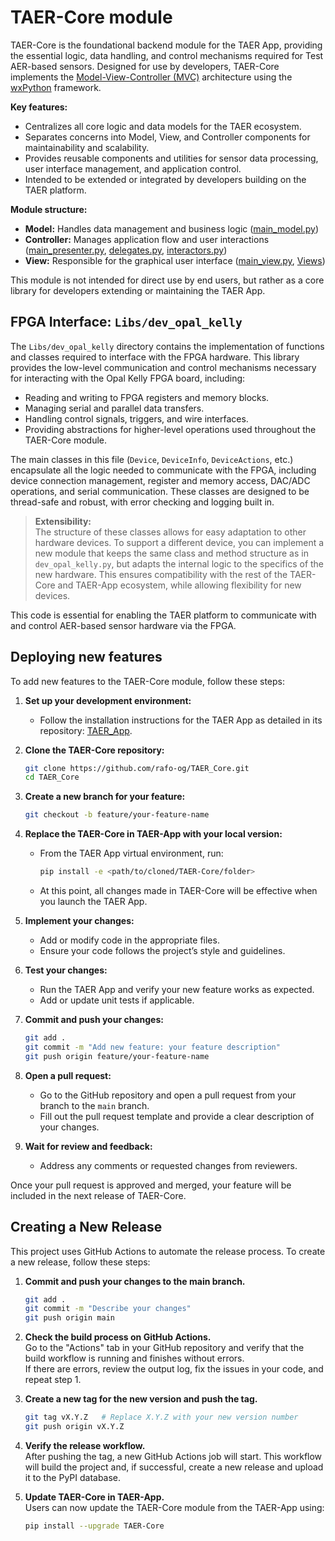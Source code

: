 # TAER-Core module

TAER-Core is the foundational backend module for the TAER App, providing the essential logic, data handling, and control mechanisms required for Test AER-based sensors. Designed for use by developers, TAER-Core implements the [Model-View-Controller (MVC)](https://wiki.wxpython.org/ModelViewController) architecture using the [wxPython](https://wiki.wxpython.org) framework. 

**Key features:**
- Centralizes all core logic and data models for the TAER ecosystem.
- Separates concerns into Model, View, and Controller components for maintainability and scalability.
- Provides reusable components and utilities for sensor data processing, user interface management, and application control.
- Intended to be extended or integrated by developers building on the TAER platform.

**Module structure:**
- **Model:** Handles data management and business logic ([main_model.py](https://github.com/rafo-og/TAER_Core/blob/main/src/TAER_Core/main_model.py))
- **Controller:** Manages application flow and user interactions ([main_presenter.py](https://github.com/rafo-og/TAER_Core/blob/main/src/TAER_Core/main_presenter.py), [delegates.py](https://github.com/rafo-og/TAER_Core/blob/main/src/TAER_Core/Controllers/delegates.py), [interactors.py](https://github.com/rafo-og/TAER_Core/blob/main/src/TAER_Core/Controllers/interactors.py))
- **View:** Responsible for the graphical user interface ([main_view.py](https://github.com/rafo-og/TAER_Core/blob/main/src/TAER_Core/main_view.py), [Views](https://github.com/rafo-og/TAER_Core/blob/main/src/TAER_Core/Views))

This module is not intended for direct use by end users, but rather as a core library for developers extending or maintaining the TAER App.

## FPGA Interface: `Libs/dev_opal_kelly`

The `Libs/dev_opal_kelly` directory contains the implementation of functions and classes required to interface with the FPGA hardware. This library provides the low-level communication and control mechanisms necessary for interacting with the Opal Kelly FPGA board, including:

- Reading and writing to FPGA registers and memory blocks.
- Managing serial and parallel data transfers.
- Handling control signals, triggers, and wire interfaces.
- Providing abstractions for higher-level operations used throughout the TAER-Core module.

The main classes in this file (`Device`, `DeviceInfo`, `DeviceActions`, etc.) encapsulate all the logic needed to communicate with the FPGA, including device connection management, register and memory access, DAC/ADC operations, and serial communication. These classes are designed to be thread-safe and robust, with error checking and logging built in.

> **Extensibility:**  
> The structure of these classes allows for easy adaptation to other hardware devices. To support a different device, you can implement a new module that keeps the same class and method structure as in `dev_opal_kelly.py`, but adapts the internal logic to the specifics of the new hardware. This ensures compatibility with the rest of the TAER-Core and TAER-App ecosystem, while allowing flexibility for new devices.

This code is essential for enabling the TAER platform to communicate with and control AER-based sensor hardware via the FPGA.

## Deploying new features

To add new features to the TAER-Core module, follow these steps:

1. **Set up your development environment:**
   - Follow the installation instructions for the TAER App as detailed in its repository: [TAER_App](https://github.com/rafo-og/TAER_App).

2. **Clone the TAER-Core repository:**
   ```sh
   git clone https://github.com/rafo-og/TAER_Core.git
   cd TAER_Core
   ```

3. **Create a new branch for your feature:**
   ```sh
   git checkout -b feature/your-feature-name
   ```

4. **Replace the TAER-Core in TAER-App with your local version:**
   - From the TAER App virtual environment, run:
     ```sh
     pip install -e <path/to/cloned/TAER-Core/folder>
     ```
   - At this point, all changes made in TAER-Core will be effective when you launch the TAER App.

5. **Implement your changes:**
   - Add or modify code in the appropriate files.
   - Ensure your code follows the project’s style and guidelines.

6. **Test your changes:**
   - Run the TAER App and verify your new feature works as expected.
   - Add or update unit tests if applicable.

7. **Commit and push your changes:**
   ```sh
   git add .
   git commit -m "Add new feature: your feature description"
   git push origin feature/your-feature-name
   ```

8. **Open a pull request:**
   - Go to the GitHub repository and open a pull request from your branch to the `main` branch.
   - Fill out the pull request template and provide a clear description of your changes.

9. **Wait for review and feedback:**
   - Address any comments or requested changes from reviewers.

Once your pull request is approved and merged, your feature will be included in the next release of TAER-Core.

## Creating a New Release

This project uses GitHub Actions to automate the release process. To create a new release, follow these steps:

1. **Commit and push your changes to the main branch.**
   ```sh
   git add .
   git commit -m "Describe your changes"
   git push origin main
   ```

2. **Check the build process on GitHub Actions.**  
   Go to the "Actions" tab in your GitHub repository and verify that the build workflow is running and finishes without errors.  
   If there are errors, review the output log, fix the issues in your code, and repeat step 1.

3. **Create a new tag for the new version and push the tag.**
   ```sh
   git tag vX.Y.Z   # Replace X.Y.Z with your new version number
   git push origin vX.Y.Z
   ```

4. **Verify the release workflow.**  
   After pushing the tag, a new GitHub Actions job will start. This workflow will build the project and, if successful, create a new release and upload it to the PyPI database.

5. **Update TAER-Core in TAER-App.**  
   Users can now update the TAER-Core module from the TAER-App using:
   ```sh
   pip install --upgrade TAER-Core
   ```
